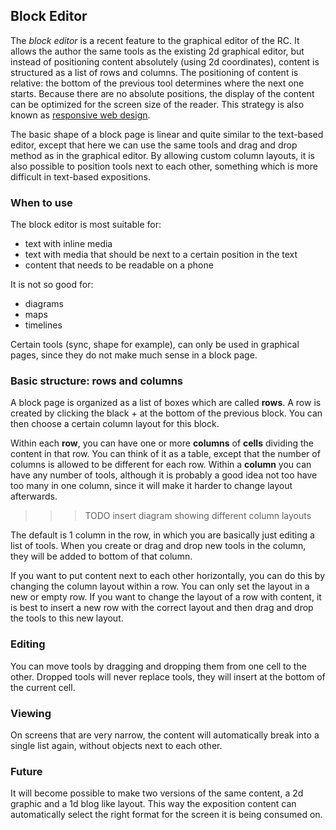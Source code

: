 ## Block Editor

The _block editor_ is a recent feature to the graphical editor of the
RC. It allows the author the same tools as the existing 2d graphical
editor, but instead of positioning content absolutely (using 2d
coordinates), content is structured as a list of rows and columns. The
positioning of content is relative: the bottom of the previous tool
determines where the next one starts. Because there are no absolute
positions, the display of the content can be optimized for the screen
size of the reader. This strategy is also known as [responsive web
design](https://en.wikipedia.org/wiki/Responsive_web_design).

The basic shape of a block page is linear and quite similar to the
text-based editor, except that here we can use the same tools and drag and
drop method as in the graphical editor. By allowing custom column
layouts, it is also possible to position tools next to each other,
something which is more difficult in text-based expositions.

### When to use

The block editor is most suitable for:

* text with inline media
* text with media that should be next to a certain position in the text
* content that needs to be readable on a phone

It is not so good for:

* diagrams
* maps
* timelines

Certain tools (sync, shape for example), can only be used in graphical
pages, since they do not make much sense in a block page.

### Basic structure: rows and columns

A block page is organized as a list of boxes which are called
__rows__. A row is created by clicking the black + at the bottom of the previous block.
You can then choose a certain column layout for this block.




Within each __row__, you can have one or more __columns__
of __cells__ dividing the content in that row. You can think of it as
a table, except that the number of columns is allowed to be different
for each row. Within a __column__ you can have any number of tools,
although it is probably a good idea not too have too many in one
column, since it will make it harder to change layout afterwards.

>>> TODO insert diagram showing different column layouts

The default is 1 column in the row, in which you are basically just
editing a list of tools. When you create or drag and drop new tools in
the column, they will be added to bottom of that column.

If you want to put content next to each other horizontally, you can do
this by changing the column layout within a row. You can only set the
layout in a new or empty row.  If you want to change the layout of a
row with content, it is best to insert a new row with the correct
layout and then drag and drop the tools to this new layout.

### Editing

You can move tools by dragging and dropping them from one cell to the
other.  Dropped tools will never replace tools, they will insert at
the bottom of the current cell.


### Viewing 

On screens that are very narrow, the content will automatically break
into a single list again, without objects next to each other.


### Future

It will become possible to make two versions of the same content, a 2d
graphic and a 1d blog like layout. This way the exposition content can
automatically select the right format for the screen it is being
consumed on.

